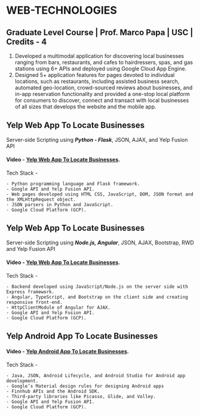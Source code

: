 # WEB-TECHNOLOGIES

## Graduate Level Course | Prof. Marco Papa | USC | Credits - 4

1. Developed a multimodal application for discovering local businesses ranging from bars, restaurants, and cafes to hairdressers, spas, and gas stations using 6+ APIs and deployed using Google Cloud App Engine.
2. Designed 5+ application features for pages devoted to individual locations, such as restaurants, including assisted business search, automated geo-location, crowd-sourced reviews about businesses, and in-app reservation functionality and provided a one-stop local platform for consumers to discover, connect and transact with local businesses of all sizes that develops the website and the mobile app.

## Yelp Web App To Locate Businesses

Server-side Scripting using ***Python - Flask***, JSON, AJAX, and Yelp Fusion API

<!--- #### View - [Yelp Web App To Locate Businesses](https://myfirstpython-2302223390.wl.r.appspot.com/). --->
#### Video - [Yelp Web App To Locate Businesses](https://youtu.be/0QZrZI6FZAE).

Tech Stack -
```
- Python programming language and Flask framework.
- Google API and Yelp Fusion API.
- Web pages developed using HTML CSS, JavaScript, DOM, JSON format and the XMLHttpRequest object.
- JSON parsers in Python and JavaScript.
- Google Cloud Platform (GCP).
```
####

## Yelp Web App To Locate Businesses

Server-side Scripting using ***Node.js, Angular***, JSON, AJAX, Bootstrap, RWD and Yelp Fusion API

<!--- #### View - [Yelp Web App To Locate Businesses](https://myfirstnode-2302223390.wl.r.appspot.com/search). --->
#### Video - [Yelp Web App To Locate Businesses](https://youtu.be/1xdRXYCutRE).

Tech Stack -
```
- Backend developed using JavaScript/Node.js on the server side with Express framework.
- Angular, TypeScript, and Bootstrap on the client side and creating responsive front-end.
- HttpClientModule of Angular for AJAX.
- Google API and Yelp Fusion API.
- Google Cloud Platform (GCP).
```
####

## Yelp Android App To Locate Businesses

#### Video - [Yelp Android App To Locate Businesses](https://youtu.be/-0njqahhnxI).

Tech Stack -
```
- Java, JSON, Android Lifecycle, and Android Studio for Android app development.
- Google’s Material design rules for designing Android apps
- Finnhub APIs and the Android SDK.
- Third-party libraries like Picasso, Glide, and Volley.
- Google API and Yelp Fusion API.
- Google Cloud Platform (GCP).
```

